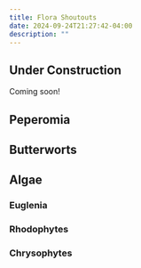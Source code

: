 ```yaml
---
title: Flora Shoutouts
date: 2024-09-24T21:27:42-04:00
description: ""
---
```


## Under Construction

Coming soon!

## Peperomia

## Butterworts

## Algae

### Euglenia

### Rhodophytes

### Chrysophytes
